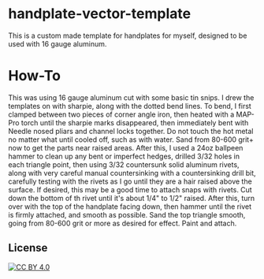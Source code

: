 # handplate-vector-template
This is a custom made template for handplates for myself, designed to be used with 16 gauge aluminum.

# How-To
This was using 16 gauge aluminum cut with some basic tin snips. I drew the templates on with sharpie, along with the dotted bend lines. To bend, I first clamped between two pieces of corner angle iron, then heated with a MAP-Pro torch until the sharpie marks disappeared, then immediately bent with Needle nosed pliars and channel locks together. Do not touch the hot metal no matter what until cooled off, such as with water. Sand from  80-600 grit+ now to get the parts near raised areas. After this, I used a 24oz ballpeen hammer to clean up any bent or imperfect hedges, drilled 3/32 holes in each triangle point, then using 3/32 countersunk solid aluminum rivets, along with very careful manual countersinking with a countersinking drill bit, carefully testing with the rivets as I go until they are a hair raised above the surface. If desired, this may be a good time to attach snaps with rivets. Cut down the bottom of th rivet until it's about 1/4" to 1/2" raised. After this, turn over with the top of the handplate facing down, then hammer until the rivet is firmly attached, and smooth as possible. Sand the top triangle smooth, going from 80-600 grit or more as desired for effect. Paint and attach.

## License
[![CC BY 4.0][cc-by-image]][cc-by]

[cc-by]: http://creativecommons.org/licenses/by/4.0/
[cc-by-image]: https://i.creativecommons.org/l/by/4.0/88x31.png
[cc-by-shield]: https://img.shields.io/badge/License-CC%20BY%204.0-lightgrey.svg
